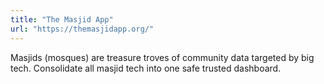 ```yaml
---
title: "The Masjid App"
url: "https://themasjidapp.org/"
---
```


Masjids (mosques) are treasure troves of community data targeted by big tech. Consolidate all masjid tech into one safe trusted dashboard.

